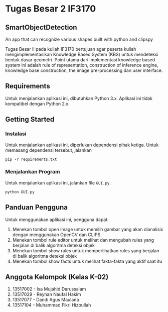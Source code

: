 # Tugas Besar 2 IF3170
## SmartObjectDetection
An app that can recognize various shapes built with python and clipspy

Tugas Besar II pada kuliah IF3170 bertujuan agar peserta kuliah mengimplementasikan Knowledge Based
System (KBS) untuk mendeteksi bentuk dasar geometri. Point utama dari implementasi knowledge based
system ini adalah rule of representation, construction of inference engine, knowledge base construction,
the image pre-processing dan user interface.

## Requirements
Untuk menjalankan aplikasi ini, dibutuhkan Python 3.x. Aplikasi ini tidak kompatibel dengan Python 2.x.

## Getting Started
### Instalasi
Untuk menjalankan aplikasi ini, diperlukan dependensi pihak ketiga. Untuk memasang dependensi tersebut, jalankan
```shell
pip -r requirements.txt
```
### Menjalankan Program
Untuk menjalankan aplikasi ini, jalankan file `GUI.py`.
```shell
python GUI.py
```

## Panduan Pengguna
Untuk menggunakan aplikasi ini, pengguna dapat:
1. Menekan tombol open image untuk memilih gambar yang akan dianalisis dengan menggunakan OpenCV dan CLIPS.
2. Menekan tombol rule editor untuk melihat dan mengubah rules yang berjalan di balik algoritma deteksi objek
3. Menekan tombol show rules untuk memperlihatkan rules yang berjalan di balik algoritma deteksi objek
4. Menekan tombol show facts untuk melihat fakta-fakta yang aktif saat itu

## Anggota Kelompok (Kelas K-02)
1. 13517002 - Isa Mujahid Darussalam
2. 13517029 - Reyhan Naufal Hakim
3. 13517077 - Dandi Agus Maulana
4. 13517104 - Muhammad Fikri Hizbullah
